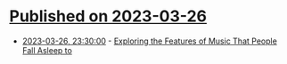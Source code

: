 # [Published on 2023-03-26](index.md)

* [2023-03-26, 23:30:00](https://soylentnews.org/article.pl?sid=23/03/25/1631216&from=rss) - [Exploring the Features of Music That People Fall Asleep to](https://soylentnews.org/article.pl?sid=23/03/25/1631216&from=rss)
